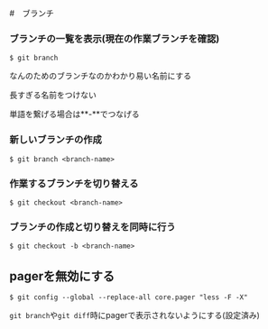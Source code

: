 #　ブランチ

### ブランチの一覧を表示(現在の作業ブランチを確認)

`$ git branch`

なんのためのブランチなのかわかり易い名前にする

長すぎる名前をつけない

単語を繋げる場合は**-**でつなげる

### 新しいブランチの作成

`$ git branch <branch-name>`

### 作業するブランチを切り替える

`$ git checkout <branch-name>`

### ブランチの作成と切り替えを同時に行う

`$ git checkout -b <branch-name>`

## pagerを無効にする

`$ git config --global --replace-all core.pager "less -F -X"`

`git branch`や`git diff`時にpagerで表示されないようにする(設定済み)


